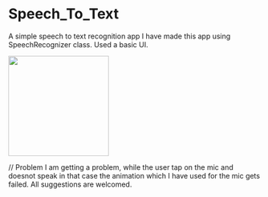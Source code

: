# Speech_To_Text
A simple speech to text recognition app
I have made this app using SpeechRecognizer class.
Used a basic UI.

<img src="https://user-images.githubusercontent.com/55402565/124349801-b89ecd80-dc0e-11eb-8806-7ddc2c11ddd2.jpg" width="200" height="200"/>
<!-- ![IMG_20210703_143242 1](https://user-images.githubusercontent.com/55402565/124349801-b89ecd80-dc0e-11eb-8806-7ddc2c11ddd2.jpg width=200) -->


// Problem
I am getting a problem, while the user tap on the mic and doesnot speak in that case the animation which I have used for the mic gets failed.
All suggestions are welcomed.
